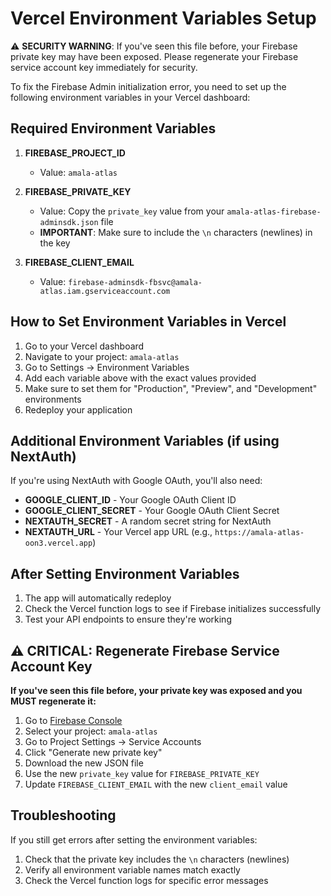 # Vercel Environment Variables Setup

⚠️ **SECURITY WARNING**: If you've seen this file before, your Firebase private key may have been exposed. Please regenerate your Firebase service account key immediately for security.

To fix the Firebase Admin initialization error, you need to set up the following environment variables in your Vercel dashboard:

## Required Environment Variables

1. **FIREBASE_PROJECT_ID**
   - Value: `amala-atlas`

2. **FIREBASE_PRIVATE_KEY**
   - Value: Copy the `private_key` value from your `amala-atlas-firebase-adminsdk.json` file
   - **IMPORTANT**: Make sure to include the `\n` characters (newlines) in the key

3. **FIREBASE_CLIENT_EMAIL**
   - Value: `firebase-adminsdk-fbsvc@amala-atlas.iam.gserviceaccount.com`

## How to Set Environment Variables in Vercel

1. Go to your Vercel dashboard
2. Navigate to your project: `amala-atlas`
3. Go to Settings → Environment Variables
4. Add each variable above with the exact values provided
5. Make sure to set them for "Production", "Preview", and "Development" environments
6. Redeploy your application

## Additional Environment Variables (if using NextAuth)

If you're using NextAuth with Google OAuth, you'll also need:

- **GOOGLE_CLIENT_ID** - Your Google OAuth Client ID
- **GOOGLE_CLIENT_SECRET** - Your Google OAuth Client Secret  
- **NEXTAUTH_SECRET** - A random secret string for NextAuth
- **NEXTAUTH_URL** - Your Vercel app URL (e.g., `https://amala-atlas-oon3.vercel.app`)

## After Setting Environment Variables

1. The app will automatically redeploy
2. Check the Vercel function logs to see if Firebase initializes successfully
3. Test your API endpoints to ensure they're working

## ⚠️ CRITICAL: Regenerate Firebase Service Account Key

**If you've seen this file before, your private key was exposed and you MUST regenerate it:**

1. Go to [Firebase Console](https://console.firebase.google.com/)
2. Select your project: `amala-atlas`
3. Go to Project Settings → Service Accounts
4. Click "Generate new private key"
5. Download the new JSON file
6. Use the new `private_key` value for `FIREBASE_PRIVATE_KEY`
7. Update `FIREBASE_CLIENT_EMAIL` with the new `client_email` value

## Troubleshooting

If you still get errors after setting the environment variables:
1. Check that the private key includes the `\n` characters (newlines)
2. Verify all environment variable names match exactly
3. Check the Vercel function logs for specific error messages
